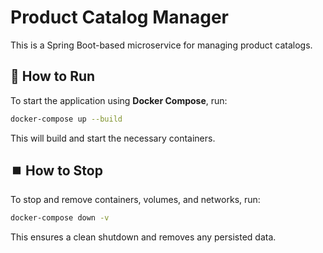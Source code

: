 # Product Catalog Manager

This is a Spring Boot-based microservice for managing product catalogs.

## 🚀 How to Run

To start the application using **Docker Compose**, run:

```sh
docker-compose up --build
```

This will build and start the necessary containers.

## ⏹️ How to Stop

To stop and remove containers, volumes, and networks, run:

```sh
docker-compose down -v
```

This ensures a clean shutdown and removes any persisted data.
